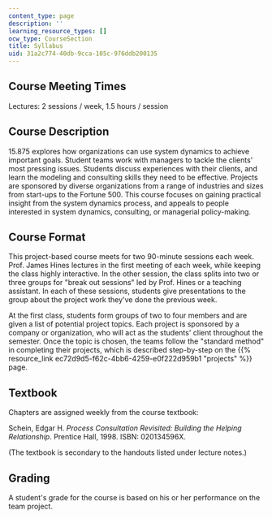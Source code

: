 ```yaml
---
content_type: page
description: ''
learning_resource_types: []
ocw_type: CourseSection
title: Syllabus
uid: 31a2c774-40db-9cca-105c-976ddb200135
---
```


Course Meeting Times
--------------------

Lectures: 2 sessions / week, 1.5 hours / session

Course Description
------------------

15.875 explores how organizations can use system dynamics to achieve important goals. Student teams work with managers to tackle the clients' most pressing issues. Students discuss experiences with their clients, and learn the modeling and consulting skills they need to be effective. Projects are sponsored by diverse organizations from a range of industries and sizes from start-ups to the Fortune 500. This course focuses on gaining practical insight from the system dynamics process, and appeals to people interested in system dynamics, consulting, or managerial policy-making.

Course Format
-------------

This project-based course meets for two 90-minute sessions each week. Prof. James Hines lectures in the first meeting of each week, while keeping the class highly interactive. In the other session, the class splits into two or three groups for "break out sessions" led by Prof. Hines or a teaching assistant. In each of these sessions, students give presentations to the group about the project work they've done the previous week.

At the first class, students form groups of two to four members and are given a list of potential project topics. Each project is sponsored by a company or organization, who will act as the students' client throughout the semester. Once the topic is chosen, the teams follow the "standard method" in completing their projects, which is described step-by-step on the {{% resource_link ec72d9d5-f62c-4bb6-4259-e0f222d959b1 "projects" %}} page.

Textbook
--------

Chapters are assigned weekly from the course textbook:

Schein, Edgar H. _Process Consultation Revisited: Building the Helping Relationship_. Prentice Hall, 1998. ISBN: 020134596X.

(The textbook is secondary to the handouts listed under lecture notes.)

Grading
-------

A student's grade for the course is based on his or her performance on the team project.
